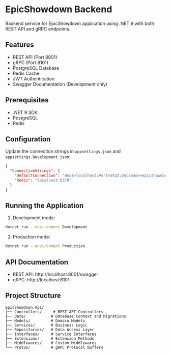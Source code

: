 # EpicShowdown Backend

Backend service for EpicShowdown application using .NET 9 with both REST API and gRPC endpoints.

## Features

- REST API (Port 8001)
- gRPC (Port 8101)
- PostgreSQL Database
- Redis Cache
- JWT Authentication
- Swagger Documentation (Development only)

## Prerequisites

- .NET 9 SDK
- PostgreSQL
- Redis

## Configuration

Update the connection strings in `appsettings.json` and `appsettings.Development.json`:

```json
{
  "ConnectionStrings": {
    "DefaultConnection": "Host=localhost;Port=5432;Database=epicshowdown;Username=postgres;Password=your_password",
    "Redis": "localhost:6379"
  }
}
```

## Running the Application

1. Development mode:

```bash
dotnet run --environment Development
```

2. Production mode:

```bash
dotnet run --environment Production
```

## API Documentation

- REST API: http://localhost:8001/swagger
- gRPC: http://localhost:8101

## Project Structure

```
EpicShowdown.Api/
├── Controllers/     # REST API Controllers
├── Data/           # Database Context and Migrations
├── Models/         # Domain Models
├── Services/       # Business Logic
├── Repositories/   # Data Access Layer
├── Interfaces/     # Service Interfaces
├── Extensions/     # Extension Methods
├── Middlewares/    # Custom Middlewares
└── Protos/         # gRPC Protocol Buffers
```
